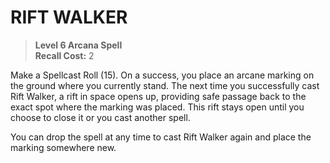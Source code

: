 ﻿# RIFT WALKER

> **Level 6 Arcana Spell**  
> **Recall Cost:** 2

Make a Spellcast Roll (15). On a success, you place an arcane marking on the ground where you currently stand. The next time you successfully cast Rift Walker, a rift in space opens up, providing safe passage back to the exact spot where the marking was placed. This rift stays open until you choose to close it or you cast another spell.

You can drop the spell at any time to cast Rift Walker again and place the marking somewhere new.
